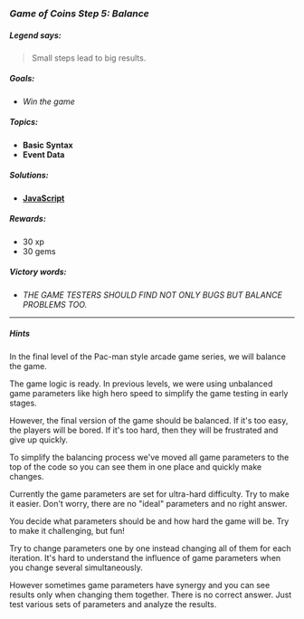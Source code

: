 ### _Game of Coins Step 5: Balance_

##### _Legend says:_
> Small steps lead to big results.

##### _Goals:_
+ _Win the game_

##### _Topics:_
+ **Basic Syntax**
+ **Event Data**

##### _Solutions:_
+ **[JavaScript](goc5.js)**

##### _Rewards:_
+ 30 xp
+ 30 gems

##### _Victory words:_
+ _THE GAME TESTERS SHOULD FIND NOT ONLY BUGS BUT BALANCE PROBLEMS TOO._

___

##### _Hints_

In the final level of the Pac-man style arcade game series, we will balance the game.

The game logic is ready. In previous levels, we were using unbalanced game parameters like high hero speed to simplify the game testing in early stages.

However, the final version of the game should be balanced. If it's too easy, the players will be bored. If it's too hard, then they will be frustrated and give up quickly.

To simplify the balancing process we've moved all game parameters to the top of the code so you can see them in one place and quickly make changes.

Currently the game parameters are set for ultra-hard difficulty. Try to make it easier. Don't worry, there are no "ideal" parameters and no right answer.

You decide what parameters should be and how hard the game will be. Try to make it challenging, but fun!

Try to change parameters one by one instead changing all of them for each iteration. It's hard to understand the influence of game parameters when you change several simultaneously.

However sometimes game parameters have synergy and you can see results only when changing them together. There is no correct answer. Just test various sets of parameters and analyze the results.
